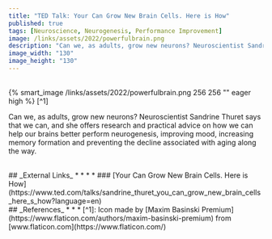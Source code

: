 ```yaml
---
title: "TED Talk: Your Can Grow New Brain Cells. Here is How"
published: true
tags: [Neuroscience, Neurogenesis, Performance Improvement]
image: /links/assets/2022/powerfulbrain.png
description: "Can we, as adults, grow new neurons? Neuroscientist Sandrine Thuret says that we can, and she offers research and practical advice on how we can help our brains better perform neurogenesis, improving mood, increasing memory formation and preventing the decline associated with aging along the way."
image_width: "130"
image_height: "130"
---
```


<br>
{% smart_image /links/assets/2022/powerfulbrain.png 256 256 "" eager high %}
[^1]
<br>

Can we, as adults, grow new neurons? Neuroscientist Sandrine Thuret says that we can, and she offers research and practical advice on how we can help our brains better perform neurogenesis, improving mood, increasing memory formation and preventing the decline associated with aging along the way.

<br>
## _External Links_
* * *
* ### [Your Can Grow New Brain Cells. Here is How](https://www.ted.com/talks/sandrine_thuret_you_can_grow_new_brain_cells_here_s_how?language=en)

<br>
## _References_
* * *
[^1]: Icon made by [Maxim Basinski Premium](https://www.flaticon.com/authors/maxim-basinski-premium) from [www.flaticon.com](https://www.flaticon.com/)
